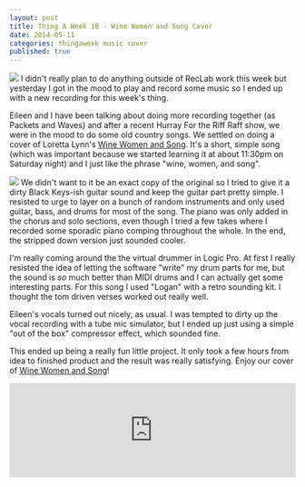 ```yaml
---
layout: post
title: Thing A Week 18 - Wine Women and Song Cover
date: 2014-05-11
categories: thingaweek music cover
published: true
---
```


<img src="../blog_media/recording3.jpg" class="inline_right" />
I didn't really plan to do anything outside of RecLab work this week but yesterday I got in the mood to play and record some music so I ended up with a new recording for this week's thing.

Eileen and I have been talking about doing more recording together (as Packets and Waves) and after a recent Hurray For the Riff Raff show, we were in the mood to do some old country songs. We settled on doing a cover of Loretta Lynn's [Wine Women and Song](https://www.youtube.com/watch?v=7Wj_vD20N-Q). It's a short, simple song (which was important because we started learning it at about 11:30pm on Saturday night) and I just like the phrase "wine, women, and song".

<img src="../blog_media/recording2.jpg" class="inline_left" />
We didn't want to it be an exact copy of the original so I tried to give it a dirty Black Keys-ish guitar sound and keep the guitar part pretty simple. I resisted to urge to layer on a bunch of random instruments and only used guitar, bass, and drums for most of the song. The piano was only added in the chorus and solo sections, even though I tried a few takes where I recorded some sporadic piano comping throughout the whole. In the end, the stripped down version just sounded cooler.

I'm really coming around the the virtual drummer in Logic Pro. At first I really resisted the idea of letting the software "write" my drum parts for me, but the sound is *so* much better than MIDI drums and I can actually get some interesting parts. For this song I used "Logan" with a retro sounding kit. I thought the tom driven verses worked out really well.

Eileen's vocals turned out nicely, as usual. I was tempted to dirty up the vocal recording with a tube mic simulator, but I ended up just using a simple "out of the box" compressor effect, which sounded fine.

This ended up being a really fun little project. It only took a few hours from idea to finished product and the result was really satisfying. Enjoy our cover of [Wine Women and Song](https://soundcloud.com/dorkrawk/wine-women-and-song)!

<iframe width="100%" height="166" scrolling="no" frameborder="no" src="https://w.soundcloud.com/player/?url=https%3A//api.soundcloud.com/tracks/149068054&amp;color=ff5500&amp;auto_play=false&amp;hide_related=false&amp;show_artwork=true"></iframe>
